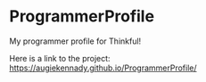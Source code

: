 # ProgrammerProfile
My programmer profile for Thinkful! 

Here is a link to the project: https://augiekennady.github.io/ProgrammerProfile/
